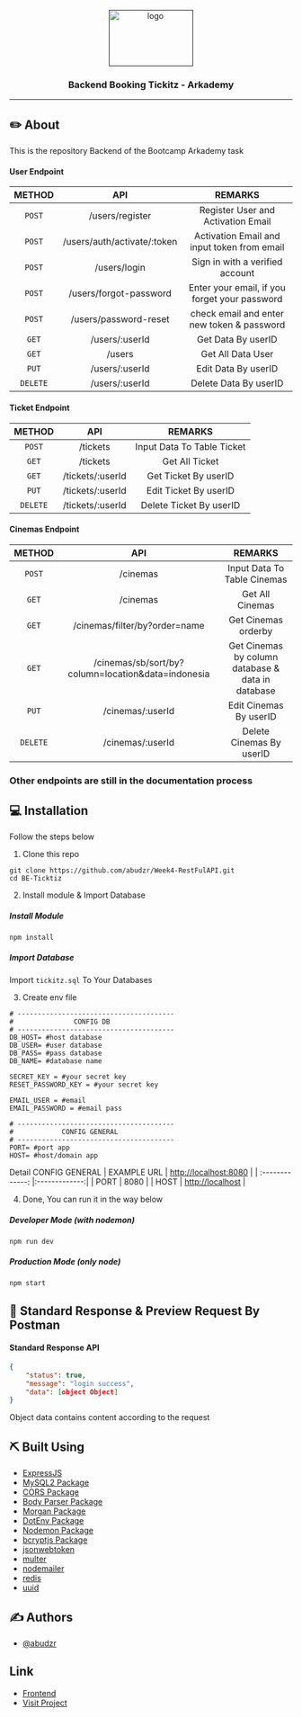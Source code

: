 <p align="center">
  <a href="" rel="noopener">
 <img width=150px height=100px src="https://user-images.githubusercontent.com/68935056/117759079-5ef0d700-b24d-11eb-93ed-bad6dc95a10e.png" alt="logo"></a>
</p>

<h3 align="center">Backend Booking Tickitz - Arkademy</h3>

---

## ✏️ About

This is the repository Backend of the Bootcamp Arkademy task

#### User Endpoint

|  METHOD  |             API             |                    REMARKS                    |
| :------: | :-------------------------: | :-------------------------------------------: |
|  `POST`  |       /users/register       |      Register User and Activation Email       |
|  `POST`  | /users/auth/activate/:token |  Activation Email and input token from email  |
|  `POST`  |        /users/login         |        Sign in with a verified account        |
|  `POST`  |   /users/forgot-password    | Enter your email, if you forget your password |
|  `POST`  |    /users/password-reset    |  check email and enter new token & password   |
|  `GET`   |       /users/:userId        |              Get Data By userID               |
|  `GET`   |           /users            |               Get All Data User               |
|  `PUT`   |       /users/:userId        |              Edit Data By userID              |
| `DELETE` |       /users/:userId        |             Delete Data By userID             |

#### Ticket Endpoint

|  METHOD  |       API        |          REMARKS           |
| :------: | :--------------: | :------------------------: |
|  `POST`  |     /tickets     | Input Data To Table Ticket |
|  `GET`   |     /tickets     |       Get All Ticket       |
|  `GET`   | /tickets/:userId |    Get Ticket By userID    |
|  `PUT`   | /tickets/:userId |   Edit Ticket By userID    |
| `DELETE` | /tickets/:userId |  Delete Ticket By userID   |

#### Cinemas Endpoint

|  METHOD  |                        API                         |                      REMARKS                      |
| :------: | :------------------------------------------------: | :-----------------------------------------------: |
|  `POST`  |                      /cinemas                      |            Input Data To Table Cinemas            |
|  `GET`   |                      /cinemas                      |                  Get All Cinemas                  |
|  `GET`   |           /cinemas/filter/by?order=name            |                Get Cinemas orderby                |
|  `GET`   | /cinemas/sb/sort/by?column=location&data=indonesia | Get Cinemas by column database & data in database |
|  `PUT`   |                  /cinemas/:userId                  |              Edit Cinemas By userID               |
| `DELETE` |                  /cinemas/:userId                  |             Delete Cinemas By userID              |

### Other endpoints are still in the documentation process

## 💻 Installation

Follow the steps below

1. Clone this repo

```
git clone https://github.com/abudzr/Week4-RestFulAPI.git
cd BE-Ticktiz
```

2. Install module & Import Database

##### Install Module

```
npm install
```

##### Import Database

Import `tickitz.sql` To Your Databases

3. Create env file

```
# ---------------------------------------
#               CONFIG DB
# ---------------------------------------
DB_HOST= #host database
DB_USER= #user database
DB_PASS= #pass database
DB_NAME= #database name

SECRET_KEY = #your secret key
RESET_PASSWORD_KEY = #your secret key

EMAIL_USER = #email
EMAIL_PASSWORD = #email pass

# ---------------------------------------
#            CONFIG GENERAL
# ---------------------------------------
PORT= #port app
HOST= #host/domain app
```

Detail CONFIG GENERAL
| EXAMPLE URL | [http://localhost:8080]() |
| :-------------: |:-------------:|
| PORT | 8080 |
| HOST | [http://localhost]() |

4. Done, You can run it in the way below

##### Developer Mode (with nodemon)

```
npm run dev
```

##### Production Mode (only node)

```
npm start
```

## 🔖 Standard Response & Preview Request By Postman

#### Standard Response API

```json
{
    "status": true,
    "message": "login success",
    "data": [object Object]
}
```

Object data contains content according to the request

## ⛏️ Built Using

- [ExpressJS](https://expressjs.com)
- [MySQL2 Package](https://www.npmjs.com/package/mysql2)
- [CORS Package](https://www.npmjs.com/package/cors)
- [Body Parser Package](https://www.npmjs.com/package/body-parser)
- [Morgan Package](https://www.npmjs.com/package/morgan)
- [DotEnv Package](https://www.npmjs.com/package/dotenv)
- [Nodemon Package](https://www.npmjs.com/package/nodemon)
- [bcryptjs Package](https://www.npmjs.com/package/bcryptjs)
- [jsonwebtoken](https://www.npmjs.com/package/jsonwebtoken)
- [multer](https://www.npmjs.com/package/multer)
- [nodemailer](https://www.npmjs.com/package/nodemailer)
- [redis](https://www.npmjs.com/package/redis)
- [uuid](https://www.npmjs.com/package/uuid)

## ✍️ Authors

- [@abudzr](https://github.com/abudzr)

## Link

- [Frontend](https://github.com/abudzr/Week5-ReactTickitz)
- [Visit Project](https://bookingtickitz.herokuapp.com/)
